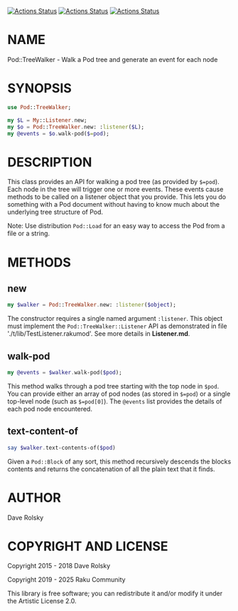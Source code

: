 [![Actions Status](https://github.com/raku-community-modules/Pod-TreeWalker/actions/workflows/linux.yml/badge.svg)](https://github.com/raku-community-modules/Pod-TreeWalker/actions) [![Actions Status](https://github.com/raku-community-modules/Pod-TreeWalker/actions/workflows/macos.yml/badge.svg)](https://github.com/raku-community-modules/Pod-TreeWalker/actions) [![Actions Status](https://github.com/raku-community-modules/Pod-TreeWalker/actions/workflows/windows.yml/badge.svg)](https://github.com/raku-community-modules/Pod-TreeWalker/actions)

NAME
====

Pod::TreeWalker - Walk a Pod tree and generate an event for each node

SYNOPSIS
========

```raku
use Pod::TreeWalker;

my $L = My::Listener.new;
my $o = Pod::TreeWalker.new: :listener($L);
my @events = $o.walk-pod($=pod);
```

DESCRIPTION
===========

This class provides an API for walking a pod tree (as provided by `$=pod`). Each node in the tree will trigger one or more events. These events cause methods to be called on a listener object that you provide. This lets you do something with a Pod document without having to know much about the underlying tree structure of Pod.

Note: Use distribution `Pod::Load` for an easy way to access the Pod from a file or a string.

METHODS
=======

new
---

```raku
my $walker = Pod::TreeWalker.new: :listener($object);
```

The constructor requires a single named argument `:listener`. This object must implement the `Pod::TreeWalker::Listener` API as demonstrated in file './t/lib/TestListener.rakumod'. See more details in **Listener.md**.

walk-pod
--------

```raku
my @events = $walker.walk-pod($pod);
```

This method walks through a pod tree starting with the top node in `$pod`. You can provide either an array of pod nodes (as stored in `$=pod`) or a single top-level node (such as `$=pod[0]`). The `@events` list provides the details of each pod node encountered.

text-content-of
---------------

```raku
say $walker.text-contents-of($pod)
```

Given a `Pod::Block` of any sort, this method recursively descends the blocks contents and returns the concatenation of all the plain text that it finds.

AUTHOR
======

Dave Rolsky

COPYRIGHT AND LICENSE
=====================

Copyright 2015 - 2018 Dave Rolsky

Copyright 2019 - 2025 Raku Community

This library is free software; you can redistribute it and/or modify it under the Artistic License 2.0.

